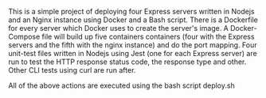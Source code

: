 This is a simple project of deploying four Express servers written in Nodejs and an Nginx instance using Docker and a Bash script.
There is a Dockerfile for every server which Docker uses to create the server's image.
A Docker-Compose file will build up five containers containers (four with the Express servers and the fifth with the nginx instance) and do the port mapping.
Four unit-test files written in Nodejs using Jest (one for each Express server) are run to test the HTTP response status code, the response type and other.
Other CLI tests using curl are run after.

All of the above actions are executed using the bash script deploy.sh
